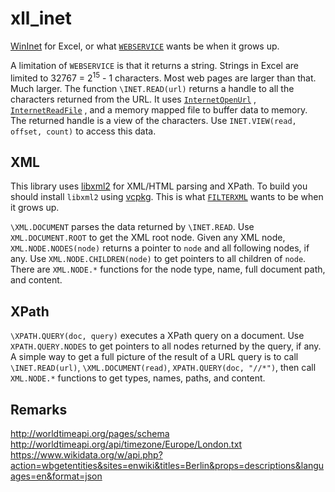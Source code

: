# xll_inet

[WinInet](https://docs.microsoft.com/en-us/windows/win32/wininet/portal) for Excel, or what
[`WEBSERVICE`](https://support.microsoft.com/en-us/office/webservice-function-0546a35a-ecc6-4739-aed7-c0b7ce1562c4)
wants be when it grows up.

A limitation of `WEBSERVICE` is that it returns a string. Strings in Excel are
limited to 32767 = 2<sup>15</sup> - 1 characters. Most web pages are larger
than that. Much larger. The function `\INET.READ(url)` returns a handle 
to all the characters returned from the URL. It uses 
[`InternetOpenUrl`](https://docs.microsoft.com/en-us/windows/win32/api/wininet/nf-wininet-internetopenurla)
, [`InternetReadFile`](https://docs.microsoft.com/en-us/windows/win32/api/wininet/nf-wininet-internetreadfile)
, and a memory mapped file to buffer data to memory.
The returned handle is a view of the characters. 
Use `INET.VIEW(read, offset, count)` to access this data.

## XML

This library uses [libxml2](http://xmlsoft.org/downloads.html) for XML/HTML parsing and XPath.
To build you should install `libxml2` using [vcpkg](https://vcpkg.io/en/).
This is what [`FILTERXML`](https://support.microsoft.com/en-us/office/filterxml-function-4df72efc-11ec-4951-86f5-c1374812f5b7)
wants to be when it grows up.

`\XML.DOCUMENT` parses the data returned by `\INET.READ`. Use `XML.DOCUMENT.ROOT`
to get the XML root node. Given any XML node, `XML.NODE.NODES(node)` returns a pointer
to  `node` and all following nodes, if any. Use `XML.NODE.CHILDREN(node)` to get pointers
to all children of `node`. There are `XML.NODE.*` functions for the node type, name,
full document path, and content.

## XPath

`\XPATH.QUERY(doc, query)` executes a XPath query on a document.
Use `XPATH.QUERY.NODES` to get pointers to all nodes returned by the query, if any.
A simple way to get a full picture of the result of a URL query is to
call `\INET.READ(url)`, `\XML.DOCUMENT(read)`, `XPATH.QUERY(doc, "//*")`,
then call `XML.NODE.*` functions to get types, names, paths, and content.

## Remarks

http://worldtimeapi.org/pages/schema
http://worldtimeapi.org/api/timezone/Europe/London.txt
https://www.wikidata.org/w/api.php?action=wbgetentities&sites=enwiki&titles=Berlin&props=descriptions&languages=en&format=json

